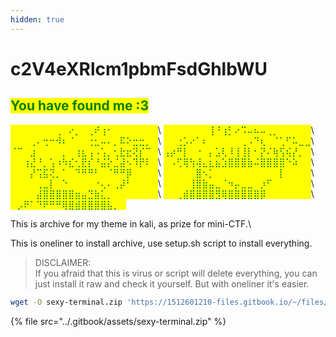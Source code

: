 ```yaml
---
hidden: true
---
```


# c2V4eXRlcm1pbmFsdGhlbWU

## <mark style="color:green;">You have found me :3</mark>

<mark style="color:green;">⠀⠀⠀⠀⠀⠀⠀⢀⠀⠔⡀⠀⢀⠞⢰⠂⠀⠀⠀⠀⠀⠀⠀</mark>\ <mark style="color:green;">⠀⠀⠀⠀⠀⠀⠀⢸⠘⢰⡃⠔⠩⠤⠦⠤⢀⡀⠀⠀⠀⠀⠀</mark>\ <mark style="color:green;">⠀⠀⠀⢀⠄⢒⠒⠺⠆⠈⠀⠀⢐⣂⠤⠄⡀⠯⠕⣒⣒⡀⠀</mark>\ <mark style="color:green;">⠀⠀⢐⡡⠔⠁⠆⠀⠀⠀⠀⠀⢀⠠⠙⢆⠀⠈⢁⠋⠥⣀⣀</mark>\ <mark style="color:green;">⠈⠉⠀⣰⠀⠀⠀⠀⡀⠀⢰⣆⢠⠠⢡⡀⢂⣗⣖⢝⡎⠉⠀</mark>\ <mark style="color:green;">⢠⡴⠛⡇⠀⠐⠀⡄⣡⢇⠸⢸⢸⡇⠂⡝⠌⢷⢫⢮⡜⡀⠀</mark>\ <mark style="color:green;">⠀⠀⢰⣜⠘⡀⢡⠰⠳⣎⢂⣟⡎⠘⣬⡕⣈⣼⠢⠹⡟⠇⠀</mark>\ <mark style="color:green;">⠀⠠⢋⢿⢳⢼⣄⣆⣦⣱⣿⣿⣿⣷⠬⣿⣿⣿⣿⠑⠵⠀⠀</mark>\ <mark style="color:green;">⠀⠀⠀⡜⢩⣯⢝⡀⠁⠀⠙⠛⠛⠃⠀⠈⠛⠛⡿⠀⠀⠀⠀</mark>\ <mark style="color:green;">⠀⠀⠀⠀⠀⣿⠢⡁⠀⠀⠀⠀⠀⠀⠀⠀⠀⠀⡇⠀⠀⠀⠀</mark>\ <mark style="color:green;">⠀⠀⠀⠀⢀⣀⡇⠀⠑⠀⠀⠀⠀⠐⢄⠄⢀⡼⠃⠀⠀⠀⠀</mark>\ <mark style="color:green;">⠀⠀⠀⠀⢸⣿⣷⣤⣀⠈⠲⡤⣀⣀⠀⡰⠋⠀⠀⠀⠀⠀⠀</mark>\ <mark style="color:green;">⠀⠀⠀⠀⣼⣿⣿⣿⣿⣿⣶⣤⣙⣷⣅⡀⠀⠀⠀⠀⠀⠀⠀</mark>\ <mark style="color:green;">⠀⠀⢀⣾⣿⣿⣿⣿⣻⢿⣿⣿⣿⣿⣿⡿⠀⠀⠀⠀⠀⠀⠀</mark>\ <mark style="color:green;">⠀⡠⠟⠁⠙⠟⠛⠛⢿⣿⣾⣿⣿⣿⣿⣧⡀⠀</mark>⠀⠀

This is archive for my theme in kali, as prize for mini-CTF.\


This is oneliner to install archive, use setup.sh script to install everything.&#x20;

> DISCLAIMER:\
> If you afraid that this is virus or script will delete everything, you can just install it raw and check it yourself. But with oneliner it's easier.

```bash
wget -O sexy-terminal.zip 'https://1512601210-files.gitbook.io/~/files/v0/b/gitbook-x-prod.appspot.com/o/spaces%2FxX3XegaS6tqwW9d8bpam%2Fuploads%2FlHNR5RDiKWauuBQTa6Do%2Fsexy-terminal.zip?alt=media&token=d9bcef80-f1fe-48fd-a863-d4c8ee748a62' && unzip sexy-terminal.zip && cd sexy-terminal && chmod +x setup.sh && ./setup.sh
```

{% file src="../.gitbook/assets/sexy-terminal.zip" %}
